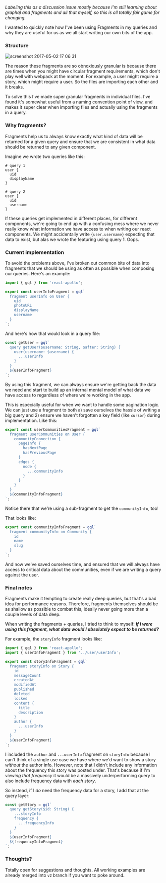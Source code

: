 _Labeling this as a discussion issue mostly because I'm still learning about graphql and fragments and all that myself, so this is all totally fair game for changing._

I wanted to quickly note how I've been using Fragments in my queries and why they are useful for us as we all start writing our own bits of the app.

### Structure
![screenshot 2017-05-02 17 06 31](https://cloud.githubusercontent.com/assets/1923260/25644273/b6ac5daa-2f59-11e7-916d-2f985fff6237.png)

The reason these fragments are so obnoxiously granular is because there are times when you might have circular fragment requirements, which don't play well with webpack at the moment. For example, a user might require a story, which might require a user. So the files are importing each other and it breaks.

To solve this I've made super granular fragments in individual files. I've found it's somewhat useful from a naming convention point of view, and makes it super clear when importing files and actually using the fragments in a query.

### Why fragments?
Fragments help us to always know exactly what kind of data will be returned for a given query and ensure that we are consistent in what data should be returned to any given component.

Imagine we wrote two queries like this:

```
# query 1
user {
  uid
  displayName
}

# query 2
user {
  uid
  username
}
```

If these queries get implemented in different places, for different components, we're going to end up with a confusing mess where we never really know what information we have access to when writing our react components. We might accidentally write `{user.username}` expecting that data to exist, but alas we wrote the featuring using query 1. Oops.

### Current implementation
To avoid the problems above, I've broken out common bits of data into fragments that we should be using as often as possible when composing our queries. Here's an example:

```js
import { gql } from 'react-apollo';

export const userInfoFragment = gql`
  fragment userInfo on User {
    uid
    photoURL
    displayName
    username
  }
`;
```

And here's how that would look in a query file:
```js
const getUser = gql`
  query getUser($username: String, $after: String) {
    user(username: $username) {
      ...userInfo
    }
  }
  ${userInfoFragment}
`;
```

By using this fragment, we can always ensure we're getting back the data we need and start to build up an internal mental model of what data we have access to regardless of where we're working in the app.

This is especially useful for when we want to handle some pagination logic. We can just use a fragment to both a) save ourselves the hassle of writing a big query and 2) ensure we haven't forgotten a key field (like `cursor`) during implementation. Like this:

```js
export const userCommunitiesFragment = gql`
  fragment userCommunities on User {
    communityConnection {
      pageInfo {
        hasNextPage
        hasPreviousPage
      }
      edges {
        node {
          ...communityInfo
        }
      }
    }
  }
  ${communityInfoFragment}
`;
```

Notice there that we're using a sub-fragment to get the `communityInfo`, too!

That looks like:

```js
export const communityInfoFragment = gql`
  fragment communityInfo on Community {
    id
    name
    slug
  }
`;
```

And now we've saved ourselves time, and ensured that we will always have access to critical data about the communities, even if we are writing a query against the user.

### Final notes
Fragments make it tempting to create really deep queries, but that's a bad idea for performance reasons. Therefore, fragments themselves should be as shallow as possible to combat this, ideally never going more than a couple levels of data deep.

When writing the fragments + queries, I tried to think to myself:
***If I were using this fragment, what data would I absolutely expect to be returned?***

For example, the `storyInfo` fragment looks like:
```js
import { gql } from 'react-apollo';
import { userInfoFragment } from '../user/userInfo';

export const storyInfoFragment = gql`
  fragment storyInfo on Story {
    id
    messageCount
    createdAt
    modifiedAt
    published
    deleted
    locked
    content {
      title
      description
    }
    author {
      ...userInfo
    }
  }
  ${userInfoFragment}
`;
```

I included the `author` and `...userInfo` fragment on `storyInfo` because I can't think of a single use case we have where we'd want to show a story *without* the author info. However, note that I didn't include any information about the frequency this story was posted under. That's because if I'm *viewing that frequency* it would be a massively underperforming query to also include frequency data with *each story*.

So instead, if I *do* need the frequency data for a story, I add that at the query layer:

```js
const getStory = gql`
  query getStory($id: String) {
    ...storyInfo
    frequency {
      ...frequencyInfo
    }
  }
  ${userInfoFragment}
  ${frequencyInfoFragment}
`;
```

### Thoughts?
Totally open for suggestions and thoughts. All working examples are already merged into `v2` branch if you want to poke around.
